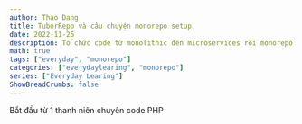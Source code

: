 ```yaml
---
author: Thao Dang
title: TuborRepo và câu chuyện monorepo setup
date: 2022-11-25
description: Tổ chức code từ monolithic đến microservices rồi monorepo
math: true
tags: ["everyday", "monorepo"]
categories: ["everydaylearing", "monorepo"]
series: ["Everyday Learing"]
ShowBreadCrumbs: false
---
```


Bắt đầu từ 1 thanh niên chuyên code PHP
